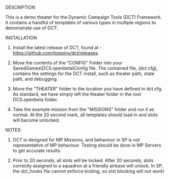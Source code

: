 DESCRIPTION

This is a demo theater for the Dynamic Campaign Tools (DCT) Framework.
It contains a handful of templates of various types in multiple regions to demonstrate use of DCT.


INSTALLATION

1) Install the latest release of DCT, found at - https://github.com/jtoppins/dct/releases.

2) Move the contents of the "CONFIG" Folder into your SavedGames\DCS.openbeta\Config file.
The contained file, (dct.cfg), contains the settings for the DCT install, such as theater path, state path, and debugging.

3) Move the "THEATER" folder to the location you have defined in dct.cfg.
As standard, we have simply left the theater folder in the root DCS.openbeta folder.

4) Take the example mission from the "MISSIONS" folder and run it as normal.
At the 20 second mark, all templates should load in and slots will become unlocked.

NOTES: 

1) DCT is designed for MP Missions, and behaviour in SP is not representative of MP behaviour.
Testing should be done in MP Servers to get accurate results.

2) Prior to 20 seconds, all slots will be locked. 
After 20 seconds, slots correctly assigned to a squadron at a friendly airbase will unlock.
In SP, the dct_hooks file cannot enforce kicking, so slot blocking will not work!

